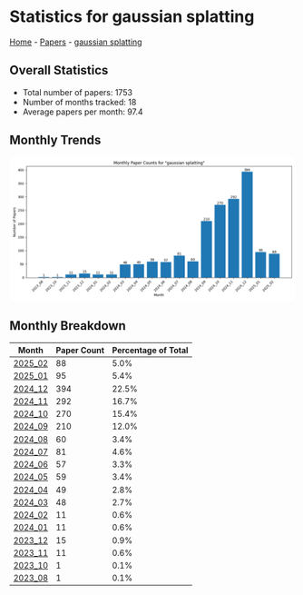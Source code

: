 # Statistics for gaussian splatting

[Home](https://arxcompass.github.io) - [Papers](https://arxcompass.github.io/papers) - [gaussian splatting](https://arxcompass.github.io/papers/gaussian_splatting)

## Overall Statistics

- Total number of papers: 1753
- Number of months tracked: 18
- Average papers per month: 97.4

## Monthly Trends

![Monthly Paper Counts](monthly_stats.png)

## Monthly Breakdown

| Month | Paper Count | Percentage of Total |
| --- | --- | --- |
| [2025_02](./2025_02/papers_1.md) | 88 | 5.0% |
| [2025_01](./2025_01/papers_1.md) | 95 | 5.4% |
| [2024_12](./2024_12/papers_1.md) | 394 | 22.5% |
| [2024_11](./2024_11/papers_1.md) | 292 | 16.7% |
| [2024_10](./2024_10/papers_1.md) | 270 | 15.4% |
| [2024_09](./2024_09/papers_1.md) | 210 | 12.0% |
| [2024_08](./2024_08/papers_1.md) | 60 | 3.4% |
| [2024_07](./2024_07/papers_1.md) | 81 | 4.6% |
| [2024_06](./2024_06/papers_1.md) | 57 | 3.3% |
| [2024_05](./2024_05/papers_1.md) | 59 | 3.4% |
| [2024_04](./2024_04/papers_1.md) | 49 | 2.8% |
| [2024_03](./2024_03/papers_1.md) | 48 | 2.7% |
| [2024_02](./2024_02/papers_1.md) | 11 | 0.6% |
| [2024_01](./2024_01/papers_1.md) | 11 | 0.6% |
| [2023_12](./2023_12/papers_1.md) | 15 | 0.9% |
| [2023_11](./2023_11/papers_1.md) | 11 | 0.6% |
| [2023_10](./2023_10/papers_1.md) | 1 | 0.1% |
| [2023_08](./2023_08/papers_1.md) | 1 | 0.1% |
